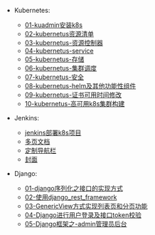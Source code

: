 * Kubernetes:
  * [01-kuadmin安装k8s](kubernetus/kubeadmin安装k8s环境.md)
  * [02-kubernetus资源清单](kubernetus/kubernetus资源清单.md)
  * [03-kubernetus-资源控制器](kubernetus/kubernetus-资源控制器)
  * [04-kubernetus-service](kubernetus/kubernetus资源清单.md)
  * [05-kubernetus-存储](kubernetus/kubernetus资源清单.md)
  * [06-kubernetus-集群调度](kubernetus/kubernetus资源清单.md)
  * [07-kubernetus-安全](kubernetus/kubernetus资源清单.md)
  * [08-kubernetus-helm及其他功能性组件](kubernetus/kubernetus资源清单.md)
  * [09-kubernetus-证书可用时间修改](kubernetus/kubernetus资源清单.md)
  * [10-kubernetus-高可用k8s集群构建](kubernetus/kubernetus资源清单.md)

* Jenkins:

  * [jenkins部署k8s项目](jenkins/jenkins部署k8s项目.md)
  * [多页文档](zh-cn/more-pages.md)
  * [定制导航栏](zh-cn/custom-navbar.md)
  * [封面](zh-cn/cover.md)


* Django:

  * [01-django序列化之接口的实现方式](django/drf/接口的实现方式.md)
  * [02-使用django_rest_framework](django/drf/drf的modelserializer实现列表页功能.md)
  * [03-GenericView方式实现列表页和分页功能](django/drf/GenericView方式实现列表页和分页功能.md)
  * [04-Django进行用户登录及接口token校验](django/drf/Django进行用户登录及接口token校验.md)
  * [05-Django框架之-admin管理员后台](django/admin/Django框架之-admin管理员后台.md)
  

